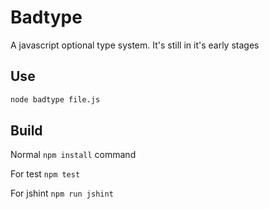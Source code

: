 # Badtype
A javascript optional type system. It's still in it's early stages

Use
---
```sh
node badtype file.js
```

Build
---

Normal `npm install` command

For test `npm test`

For jshint `npm run jshint`
